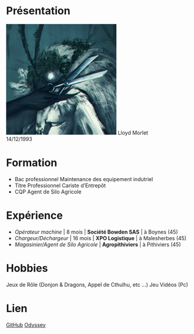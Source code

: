 # Présentation
![Photo de profil](https://github.com/Kerrath/Quest_Markdown_MiniCV/blob/main/The%20Moth%20avatar.png?raw=true "Photo de Profil")
Lloyd Morlet    
14/12/1993

# Formation
- Bac professionnel Maintenance des equipement indutriel
- Titre Professionnel Cariste d’Entrepôt
- CQP Agent de Silo Agricole 

# Expérience
- *Opérateur machine* | 8 mois | **Société Bowden SAS** | à Boynes (45)
- *Chargeur/Déchargeur* | 16 mois | **XPO Logistique** | à Malesherbes (45)
- *Magasinier/Agent de Silo Agricole* | **Agropithiviers** | à Pithiviers (45)


# Hobbies
Jeux de Rôle (Donjon & Dragons, Appel de Cthulhu, etc ...)
Jeu Vidéos (Pc)

# Lien
[GitHub](https://github.com/Kerrath)
[Odyssey](https://odyssey.wildcodeschool.com/profiles/87628)
